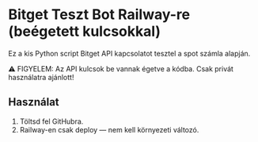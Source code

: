 # Bitget Teszt Bot Railway-re (beégetett kulcsokkal)

Ez a kis Python script Bitget API kapcsolatot tesztel a spot számla alapján.

⚠️ FIGYELEM: Az API kulcsok be vannak égetve a kódba. Csak privát használatra ajánlott!

## Használat

1. Töltsd fel GitHubra.
2. Railway-en csak deploy — nem kell környezeti változó.
